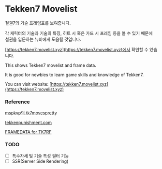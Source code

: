 # Tekken7 Movelist

철권7의 기술 프레임표를 보여줍니다.

각 캐릭터의 기술과 기술의 특징, 히트 시 혹은 가드 시 프레임 등을 볼 수 있기 때문에 철권을 입문하는 뉴비에게 도움될 것입니다.

[https://tekken7.movelist.xyz](https://tekken7.movelist.xyz)에서 확인할 수 있습니다.

This shows Tekken7 movelist and frame data.

It is good for newbies to learn game skills and knowledge of Tekken7.

You can visit website: [https://tekken7.movelist.xyz](https://tekken7.movelist.xyz)

### Reference

[mspkvp의 tk7movespretty](https://github.com/mspkvp/tk7movespretty)

[tekkenpunishment.com](https://tekkenpunishment.com/)

[FRAMEDATA for TK7RF](https://play.google.com/store/apps/details?id=devkdr.framedatafortekken7fr)

### TODO

- [ ] 특수자세 및 기술 특성 필터 기능
- [ ] SSR(Server Side Rendering)
